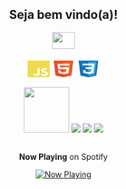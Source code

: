 <div align="center">
<h2> Seja bem vindo(a)!</h2> <img height="30" width="40" src="https://camo.githubusercontent.com/ff34dc3095186fe3529d7766637a9bb7dfb634fb5ed33fdc34e98de1c381db06/68747470733a2f2f7777772e6d75636b6962752e64652f77702d636f6e74656e742f75706c6f6164732f323031382f31302f4f63746f6361742e706e67">
<div style="display: inline_block"><br>
  <img align="center" alt="DeiltonRodrigues-Js" height="30" width="40" src="https://raw.githubusercontent.com/devicons/devicon/master/icons/javascript/javascript-plain.svg">
  <img align="center" alt="DeiltonRodrigues-HTML" height="30" width="40" src="https://raw.githubusercontent.com/devicons/devicon/master/icons/html5/html5-original.svg">
  <img align="center" alt="DeiltonRodrigues-CSS" height="30" width="40" src="https://raw.githubusercontent.com/devicons/devicon/master/icons/css3/css3-original.svg">
</div>
 </div>
</br>

 <div align="center">
  <a href="https://www.youtube.com/channel/UC7zg2jrvZoZBMApxnGz7fHQ" target="_blank"><img src="https://static.vecteezy.com/system/resources/previews/018/930/575/non_2x/youtube-logo-youtube-icon-transparent-free-png.png" target="_blank" width="80" height="80"></a>
  <a href="https://www.instagram.com/deiltonrodriguesdrawings/" target="_blank"><img src="https://img.shields.io/badge/-Instagram-%23E4405F?style=for-the-badge&logo=instagram&logoColor=white" target="_blank"></a> 
  <a href = "mailto:deiltonrodrigues@gmail.com"><img src="https://img.shields.io/badge/-Gmail-%23333?style=for-the-badge&logo=gmail&logoColor=white" target="_blank"></a>
  <a href="https://www.linkedin.com/in/deilton-rodrigues-b8a433140/" target="_blank"><img src="https://img.shields.io/badge/-LinkedIn-%230077B5?style=for-the-badge&logo=linkedin&logoColor=white" target="_blank"></a> 
</div>
</br>

<div align="center">

**Now Playing** on Spotify

<a href="https://open.spotify.com/intl-pt/track/0ocRRu76CW1dUTMGiLau5q">
    <img src="https://i.scdn.co/image/ab67616d0000b273b649be23c5d8ed012d723a13" width="200" height="150" alt="Now Playing">
</a>
</div>
